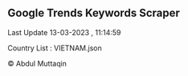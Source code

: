 

## Google Trends Keywords Scraper 
 
Last Update 13-03-2023 , 11:14:59

Country List :
VIETNAM.json



© Abdul Muttaqin 
